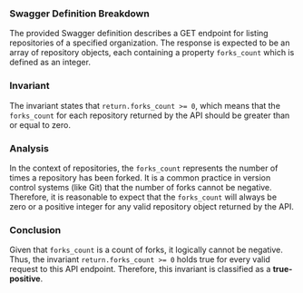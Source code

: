 ### Swagger Definition Breakdown
The provided Swagger definition describes a GET endpoint for listing repositories of a specified organization. The response is expected to be an array of repository objects, each containing a property `forks_count` which is defined as an integer.

### Invariant
The invariant states that `return.forks_count >= 0`, which means that the `forks_count` for each repository returned by the API should be greater than or equal to zero.

### Analysis
In the context of repositories, the `forks_count` represents the number of times a repository has been forked. It is a common practice in version control systems (like Git) that the number of forks cannot be negative. Therefore, it is reasonable to expect that the `forks_count` will always be zero or a positive integer for any valid repository object returned by the API.

### Conclusion
Given that `forks_count` is a count of forks, it logically cannot be negative. Thus, the invariant `return.forks_count >= 0` holds true for every valid request to this API endpoint. Therefore, this invariant is classified as a **true-positive**.
